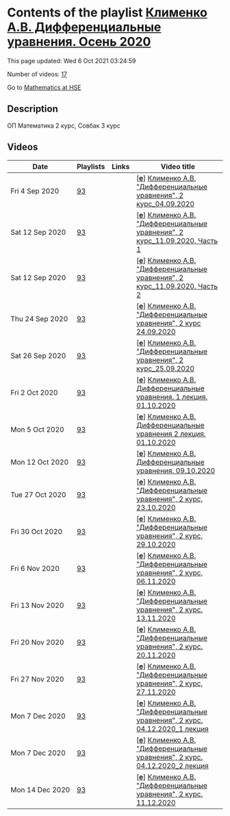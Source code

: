 # Contents of the playlist [Клименко А.В. Дифференциальные уравнения. Осень 2020](https://www.youtube.com/playlist?list=PLq3E5oubNNoApfc1PrVOJ3oft_hkEjV3-)

This page updated: Wed 6 Oct 2021 03:24:59

Number of videos: [17](#videos)

Go to [Mathematics at HSE](../README.md)

## Description

ОП Математика 2 курс, Совбак 3 курс

## Videos

|Date|Playlists|Links|Video title|
|---|---|---|---|
| Fri&nbsp;4&nbsp;Sep&nbsp;2020 | [93](../playlists/93 "Клименко А.В. Дифференциальные уравнения. Осень 2020") |  | [[**e**](https://studio.youtube.com/video/sLAIxOWhVZI/edit "Edit")] [Клименко А.В. &#34;Дифференциальные уравнения&#34;, 2 курс&#95;04.09.2020](https://www.youtube.com/watch?v=sLAIxOWhVZI&list=PLq3E5oubNNoApfc1PrVOJ3oft_hkEjV3-) |
| Sat&nbsp;12&nbsp;Sep&nbsp;2020 | [93](../playlists/93 "Клименко А.В. Дифференциальные уравнения. Осень 2020") |  | [[**e**](https://studio.youtube.com/video/56ZRyIvSLLE/edit "Edit")] [Клименко А.В. &#34;Дифференциальные уравнения&#34;, 2 курс&#95;11.09.2020. Часть 1](https://www.youtube.com/watch?v=56ZRyIvSLLE&list=PLq3E5oubNNoApfc1PrVOJ3oft_hkEjV3-) |
| Sat&nbsp;12&nbsp;Sep&nbsp;2020 | [93](../playlists/93 "Клименко А.В. Дифференциальные уравнения. Осень 2020") |  | [[**e**](https://studio.youtube.com/video/SFC3UDLlL7g/edit "Edit")] [Клименко А.В. &#34;Дифференциальные уравнения&#34;, 2 курс&#95;11.09.2020. Часть 2](https://www.youtube.com/watch?v=SFC3UDLlL7g&list=PLq3E5oubNNoApfc1PrVOJ3oft_hkEjV3-) |
| Thu&nbsp;24&nbsp;Sep&nbsp;2020 | [93](../playlists/93 "Клименко А.В. Дифференциальные уравнения. Осень 2020") |  | [[**e**](https://studio.youtube.com/video/Ajd7jNpJIKY/edit "Edit")] [Клименко А.В. &#34;Дифференциальные уравнения&#34;, 2 курс 24.09.2020](https://www.youtube.com/watch?v=Ajd7jNpJIKY&list=PLq3E5oubNNoApfc1PrVOJ3oft_hkEjV3-) |
| Sat&nbsp;26&nbsp;Sep&nbsp;2020 | [93](../playlists/93 "Клименко А.В. Дифференциальные уравнения. Осень 2020") |  | [[**e**](https://studio.youtube.com/video/vJeREn63Uo4/edit "Edit")] [Клименко А.В. &#34;Дифференциальные уравнения&#34;, 2 курс&#95;25.09.2020](https://www.youtube.com/watch?v=vJeREn63Uo4&list=PLq3E5oubNNoApfc1PrVOJ3oft_hkEjV3-) |
| Fri&nbsp;2&nbsp;Oct&nbsp;2020 | [93](../playlists/93 "Клименко А.В. Дифференциальные уравнения. Осень 2020") |  | [[**e**](https://studio.youtube.com/video/8GY1_Fwal34/edit "Edit")] [Клименко А.В. Дифференциальные уравнения. 1 лекция. 01.10.2020](https://www.youtube.com/watch?v=8GY1_Fwal34&list=PLq3E5oubNNoApfc1PrVOJ3oft_hkEjV3-) |
| Mon&nbsp;5&nbsp;Oct&nbsp;2020 | [93](../playlists/93 "Клименко А.В. Дифференциальные уравнения. Осень 2020") |  | [[**e**](https://studio.youtube.com/video/nDDEgfGcbTM/edit "Edit")] [Клименко А.В. Дифференциальные уравнения 2 лекция. 01.10.2020](https://www.youtube.com/watch?v=nDDEgfGcbTM&list=PLq3E5oubNNoApfc1PrVOJ3oft_hkEjV3-) |
| Mon&nbsp;12&nbsp;Oct&nbsp;2020 | [93](../playlists/93 "Клименко А.В. Дифференциальные уравнения. Осень 2020") |  | [[**e**](https://studio.youtube.com/video/shoUdCycl8g/edit "Edit")] [Клименко А.В. Дифференциальные уравнения. 09.10.2020](https://www.youtube.com/watch?v=shoUdCycl8g&list=PLq3E5oubNNoApfc1PrVOJ3oft_hkEjV3-) |
| Tue&nbsp;27&nbsp;Oct&nbsp;2020 | [93](../playlists/93 "Клименко А.В. Дифференциальные уравнения. Осень 2020") |  | [[**e**](https://studio.youtube.com/video/7azb0TVdrmk/edit "Edit")] [Клименко А.В. &#34;Дифференциальные уравнения&#34;, 2 курс, 23.10.2020](https://www.youtube.com/watch?v=7azb0TVdrmk&list=PLq3E5oubNNoApfc1PrVOJ3oft_hkEjV3-) |
| Fri&nbsp;30&nbsp;Oct&nbsp;2020 | [93](../playlists/93 "Клименко А.В. Дифференциальные уравнения. Осень 2020") |  | [[**e**](https://studio.youtube.com/video/TV2tAUTldvo/edit "Edit")] [Клименко А.В. &#34;Дифференциальные уравнения&#34;, 2 курс, 29.10.2020](https://www.youtube.com/watch?v=TV2tAUTldvo&list=PLq3E5oubNNoApfc1PrVOJ3oft_hkEjV3-) |
| Fri&nbsp;6&nbsp;Nov&nbsp;2020 | [93](../playlists/93 "Клименко А.В. Дифференциальные уравнения. Осень 2020") |  | [[**e**](https://studio.youtube.com/video/ZBLDIy4CqCA/edit "Edit")] [Клименко А.В. &#34;Дифференциальные уравнения&#34;, 2 курс, 06.11.2020](https://www.youtube.com/watch?v=ZBLDIy4CqCA&list=PLq3E5oubNNoApfc1PrVOJ3oft_hkEjV3-) |
| Fri&nbsp;13&nbsp;Nov&nbsp;2020 | [93](../playlists/93 "Клименко А.В. Дифференциальные уравнения. Осень 2020") |  | [[**e**](https://studio.youtube.com/video/JYpv-7FCAgA/edit "Edit")] [Клименко А.В. &#34;Дифференциальные уравнения&#34;, 2 курс. 13.11.2020](https://www.youtube.com/watch?v=JYpv-7FCAgA&list=PLq3E5oubNNoApfc1PrVOJ3oft_hkEjV3-) |
| Fri&nbsp;20&nbsp;Nov&nbsp;2020 | [93](../playlists/93 "Клименко А.В. Дифференциальные уравнения. Осень 2020") |  | [[**e**](https://studio.youtube.com/video/dEbwlg_CMlU/edit "Edit")] [Клименко А.В. &#34;Дифференциальные уравнения&#34;, 2 курс. 20.11.2020](https://www.youtube.com/watch?v=dEbwlg_CMlU&list=PLq3E5oubNNoApfc1PrVOJ3oft_hkEjV3-) |
| Fri&nbsp;27&nbsp;Nov&nbsp;2020 | [93](../playlists/93 "Клименко А.В. Дифференциальные уравнения. Осень 2020") |  | [[**e**](https://studio.youtube.com/video/gTpF8U0-LqI/edit "Edit")] [Клименко А.В. &#34;Дифференциальные уравнения&#34;, 2 курс, 27.11.2020](https://www.youtube.com/watch?v=gTpF8U0-LqI&list=PLq3E5oubNNoApfc1PrVOJ3oft_hkEjV3-) |
| Mon&nbsp;7&nbsp;Dec&nbsp;2020 | [93](../playlists/93 "Клименко А.В. Дифференциальные уравнения. Осень 2020") |  | [[**e**](https://studio.youtube.com/video/B90w7kJXAGQ/edit "Edit")] [Клименко А.В. &#34;Дифференциальные уравнения&#34;, 2 курс. 04.12.2020&#95;1 лекция](https://www.youtube.com/watch?v=B90w7kJXAGQ&list=PLq3E5oubNNoApfc1PrVOJ3oft_hkEjV3-) |
| Mon&nbsp;7&nbsp;Dec&nbsp;2020 | [93](../playlists/93 "Клименко А.В. Дифференциальные уравнения. Осень 2020") |  | [[**e**](https://studio.youtube.com/video/8UYLCxMa-Fg/edit "Edit")] [Клименко А.В. &#34;Дифференциальные уравнения&#34;, 2 курс. 04.12.2020&#95;2 лекция](https://www.youtube.com/watch?v=8UYLCxMa-Fg&list=PLq3E5oubNNoApfc1PrVOJ3oft_hkEjV3-) |
| Mon&nbsp;14&nbsp;Dec&nbsp;2020 | [93](../playlists/93 "Клименко А.В. Дифференциальные уравнения. Осень 2020") |  | [[**e**](https://studio.youtube.com/video/6Huhav_cLbI/edit "Edit")] [Клименко А.В. &#34;Дифференциальные уравнения&#34;, 2 курс. 11.12.2020](https://www.youtube.com/watch?v=6Huhav_cLbI&list=PLq3E5oubNNoApfc1PrVOJ3oft_hkEjV3-) |
